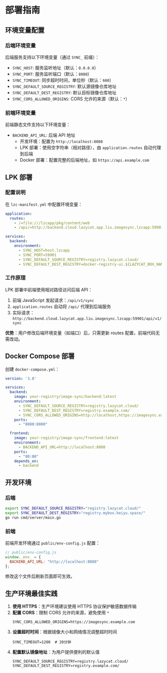 # 部署指南

## 环境变量配置

### 后端环境变量

后端服务支持以下环境变量（通过 `SYNC_` 前缀）：

- `SYNC_HOST`: 服务监听地址（默认：`0.0.0.0`）
- `SYNC_PORT`: 服务监听端口（默认：`8080`）
- `SYNC_TIMEOUT`: 同步超时时间，单位秒（默认：`600`）
- `SYNC_DEFAULT_SOURCE_REGISTRY`: 默认源镜像仓库地址
- `SYNC_DEFAULT_DEST_REGISTRY`: 默认目标镜像仓库地址
- `SYNC_CORS_ALLOWED_ORIGINS`: CORS 允许的来源（默认：`*`）

### 前端环境变量

前端静态文件支持以下环境变量：

- `BACKEND_API_URL`: 后端 API 地址
  - 开发环境：配置为 `http://localhost:8080`
  - LPK 部署：使用空字符串（相对路径），由 `application.routes` 自动代理到后端
  - Docker 部署：配置完整的后端地址，如 `https://api.example.com`

## LPK 部署

### 配置说明

在 `lzc-manifest.yml` 中配置环境变量：

```yaml
application:
  routes:
    - /=file:///lzcapp/pkg/content/web
    - /api/=http://backend.cloud.lazycat.app.liu.imagesync.lzcapp:59901

services:
  backend:
    environment:
      - SYNC_HOST=host.lzcapp
      - SYNC_PORT=59901
      - SYNC_DEFAULT_SOURCE_REGISTRY=registry.lazycat.cloud/
      - SYNC_DEFAULT_DEST_REGISTRY=docker-registry-ui.${LAZYCAT_BOX_NAME}.heiyu.space/
```

### 工作原理

LPK 部署中前端使用相对路径访问后端 API：

1. 前端 JavaScript 发起请求：`/api/v1/sync`
2. `application.routes` 自动将 `/api/` 代理到后端服务
3. 实际请求：`http://backend.cloud.lazycat.app.liu.imagesync.lzcapp:59901/api/v1/sync`

**优势**：用户修改后端环境变量（如端口）后，只需更新 routes 配置，前端代码无需改动。

## Docker Compose 部署

创建 `docker-compose.yml`：

```yaml
version: '3.8'

services:
  backend:
    image: your-registry/image-sync/backend:latest
    environment:
      - SYNC_DEFAULT_SOURCE_REGISTRY=registry.lazycat.cloud/
      - SYNC_DEFAULT_DEST_REGISTRY=registry.example.com/
      - SYNC_CORS_ALLOWED_ORIGINS=http://localhost,https://imagesync.example.com
    ports:
      - "8080:8080"

  frontend:
    image: your-registry/image-sync/frontend:latest
    environment:
      - BACKEND_API_URL=http://localhost:8080
    ports:
      - "80:80"
    depends_on:
      - backend
```

## 开发环境

### 后端

```bash
export SYNC_DEFAULT_SOURCE_REGISTRY="registry.lazycat.cloud/"
export SYNC_DEFAULT_DEST_REGISTRY="registry.mybox.heiyu.space/"
go run cmd/server/main.go
```

### 前端

前端开发环境通过 `public/env-config.js` 配置：

```javascript
// public/env-config.js
window._env_ = {
  BACKEND_API_URL: "http://localhost:8080"
};
```

修改这个文件后刷新页面即可生效。

## 生产环境最佳实践

1. **使用 HTTPS**：生产环境建议使用 HTTPS 协议保护敏感数据传输
2. **配置 CORS**：限制 CORS 允许的来源，避免使用 `*`
   ```
   SYNC_CORS_ALLOWED_ORIGINS=https://imagesync.example.com
   ```
3. **设置超时时间**：根据镜像大小和网络情况调整超时时间
   ```
   SYNC_TIMEOUT=1200  # 20分钟
   ```
4. **配置默认镜像地址**：为用户提供便利的默认值
   ```
   SYNC_DEFAULT_SOURCE_REGISTRY=registry.lazycat.cloud/
   SYNC_DEFAULT_DEST_REGISTRY=registry.example.com/
   ```
